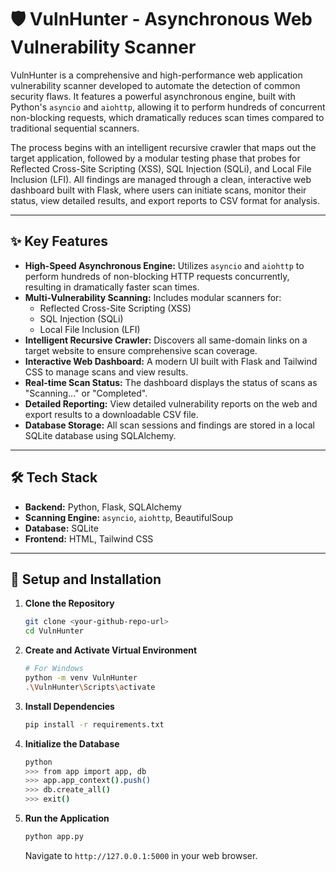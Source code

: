 # 🛡️ VulnHunter - Asynchronous Web Vulnerability Scanner

VulnHunter is a comprehensive and high-performance web application vulnerability scanner developed to automate the detection of common security flaws. It features a powerful asynchronous engine, built with Python's `asyncio` and `aiohttp`, allowing it to perform hundreds of concurrent non-blocking requests, which dramatically reduces scan times compared to traditional sequential scanners.

The process begins with an intelligent recursive crawler that maps out the target application, followed by a modular testing phase that probes for Reflected Cross-Site Scripting (XSS), SQL Injection (SQLi), and Local File Inclusion (LFI). All findings are managed through a clean, interactive web dashboard built with Flask, where users can initiate scans, monitor their status, view detailed results, and export reports to CSV format for analysis.



---
## ✨ Key Features

-   **High-Speed Asynchronous Engine:** Utilizes `asyncio` and `aiohttp` to perform hundreds of non-blocking HTTP requests concurrently, resulting in dramatically faster scan times.
-   **Multi-Vulnerability Scanning:** Includes modular scanners for:
    -   Reflected Cross-Site Scripting (XSS)
    -   SQL Injection (SQLi)
    -   Local File Inclusion (LFI)
-   **Intelligent Recursive Crawler:** Discovers all same-domain links on a target website to ensure comprehensive scan coverage.
-   **Interactive Web Dashboard:** A modern UI built with Flask and Tailwind CSS to manage scans and view results.
-   **Real-time Scan Status:** The dashboard displays the status of scans as "Scanning..." or "Completed".
-   **Detailed Reporting:** View detailed vulnerability reports on the web and export results to a downloadable CSV file.
-   **Database Storage:** All scan sessions and findings are stored in a local SQLite database using SQLAlchemy.

---
## 🛠️ Tech Stack

-   **Backend:** Python, Flask, SQLAlchemy
-   **Scanning Engine:** `asyncio`, `aiohttp`, BeautifulSoup
-   **Database:** SQLite
-   **Frontend:** HTML, Tailwind CSS

---
## 🚀 Setup and Installation

1.  **Clone the Repository**
    ```bash
    git clone <your-github-repo-url>
    cd VulnHunter
    ```

2.  **Create and Activate Virtual Environment**
    ```bash
    # For Windows
    python -m venv VulnHunter
    .\VulnHunter\Scripts\activate
    ```

3.  **Install Dependencies**
    ```bash
    pip install -r requirements.txt
    ```

4.  **Initialize the Database**
    ```bash
    python
    >>> from app import app, db
    >>> app.app_context().push()
    >>> db.create_all()
    >>> exit()
    ```

5.  **Run the Application**
    ```bash
    python app.py
    ```
    Navigate to `http://127.0.0.1:5000` in your web browser.
